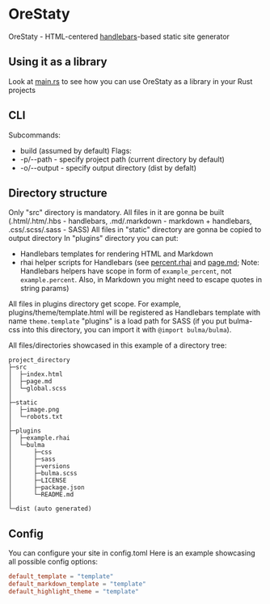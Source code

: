 # OreStaty
OreStaty - HTML-centered [handlebars](https://crates.io/crates/handlebars)-based static site generator

## Using it as a library
Look at [main.rs](https://github.com/InfiniteCoder01/orestaty/blob/master/src/main.rs) to see how you can use OreStaty as a library in your Rust projects

## CLI
Subcommands:
* build (assumed by default)
Flags:
* -p/--path - specify project path (current directory by default)
* -o/--output - specify output directory (dist by defalt)

## Directory structure
Only "src" directory is mandatory. All files in it are gonna be built (.html/.htm/.hbs - handlebars, .md/.markdown - markdown + handlebars, .css/.scss/.sass - SASS)
All files in "static" directory are gonna be copied to output directory
In "plugins" directory you can put:
* Handlebars templates for rendering HTML and Markdown
* rhai helper scripts for Handlebars
(see [percent.rhai](https://github.com/InfiniteCoder01/orestaty/blob/master/example/plugins/example/percent.rhai) and
[page.md](https://github.com/InfiniteCoder01/orestaty/blob/master/example/src/page.md); Note: Handlebars helpers have scope in
form of `example_percent`, not `example.percent`. Also, in Markdown you might need to escape quotes in string params)

All files in plugins directory get scope. For example, plugins/theme/template.html will be registered as Handlebars template with name `theme.template`
"plugins" is a load path for SASS (if you put bulma-css into this directory, you can import it with `@import bulma/bulma`).

All files/directories showcased in this example of a directory tree:
```
project_directory
├─src
│  ├─index.html
│  ├─page.md
│  └─global.scss
│
├─static
│  ├─image.png
│  └─robots.txt
│
├─plugins
│  ├─example.rhai
│  └─bulma
│      ├─css
│      ├─sass
│      ├─versions
│      ├─bulma.scss
│      ├─LICENSE
│      ├─package.json
│      └─README.md
│
└─dist (auto generated)
```

## Config
You can configure your site in config.toml
Here is an example showcasing all possible config options:
```toml
default_template = "template"
default_markdown_template = "template"
default_highlight_theme = "template"
```
